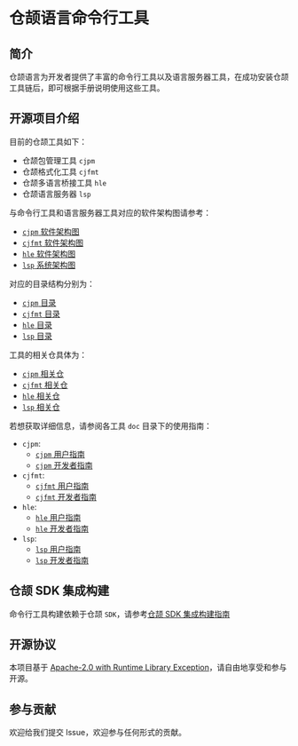 # 仓颉语言命令行工具

## 简介

仓颉语言为开发者提供了丰富的命令行工具以及语言服务器工具，在成功安装仓颉工具链后，即可根据手册说明使用这些工具。

## 开源项目介绍

目前的仓颉工具如下：

- 仓颉包管理工具 `cjpm`
- 仓颉格式化工具 `cjfmt`
- 仓颉多语言桥接工具 `hle`
- 仓颉语言服务器 `lsp`

与命令行工具和语言服务器工具对应的软件架构图请参考：

- [`cjpm` 软件架构图](./cjpm/doc/developer_guide.md#开源项目介绍)
- [`cjfmt` 软件架构图](./cjfmt/doc/developer_guide.md#开源项目介绍)
- [`hle` 软件架构图](./hyperlangExtension/doc/developer_guide.md#开源项目介绍)
- [`lsp` 系统架构图](./cangjie-language-server/doc/developer_guide.md#开源项目介绍)

对应的目录结构分别为：

- [`cjpm` 目录](./cjpm/doc/developer_guide.md#目录)
- [`cjfmt` 目录](./cjfmt/doc/developer_guide.md#目录)
- [`hle` 目录](./hyperlangExtension/doc/developer_guide.md#目录)
- [`lsp` 目录](./cangjie-language-server/doc/developer_guide.md#目录)

工具的相关仓具体为：

- [`cjpm` 相关仓](./cjpm/doc/developer_guide.md#相关仓)
- [`cjfmt` 相关仓](./cjfmt/doc/developer_guide.md#相关仓)
- [`hle` 相关仓](./hyperlangExtension/doc/developer_guide.md#相关仓)
- [`lsp` 相关仓](./cangjie-language-server/doc/developer_guide.md#相关仓)

若想获取详细信息，请参阅各工具 `doc` 目录下的使用指南：

- `cjpm`:
    - [`cjpm` 用户指南](./cjpm/doc/user_guide.md)
    - [`cjpm` 开发者指南](./cjpm/doc/developer_guide.md)
- `cjfmt`:
    - [`cjfmt` 用户指南](./cjfmt/doc/user_guide.md)
    - [`cjfmt` 开发者指南](./cjfmt/doc/developer_guide.md)
- `hle`:
    - [`hle` 用户指南](./hyperlangExtension/doc/user_guide.md)
    - [`hle` 开发者指南](./hyperlangExtension/doc/developer_guide.md)
- `lsp`:
    - [`lsp` 用户指南](./cangjie-language-server/doc/user_guide.md)
    - [`lsp` 开发者指南](./cangjie-language-server/doc/developer_guide.md)

## 仓颉 SDK 集成构建

命令行工具构建依赖于仓颉 `SDK`，请参考[仓颉 SDK 集成构建指南](https://gitcode.com/Cangjie/cangjie_build/blob/dev/README_zh.md)

## 开源协议

本项目基于 [Apache-2.0 with Runtime Library Exception](./LICENSE)，请自由地享受和参与开源。

## 参与贡献

欢迎给我们提交 Issue，欢迎参与任何形式的贡献。
